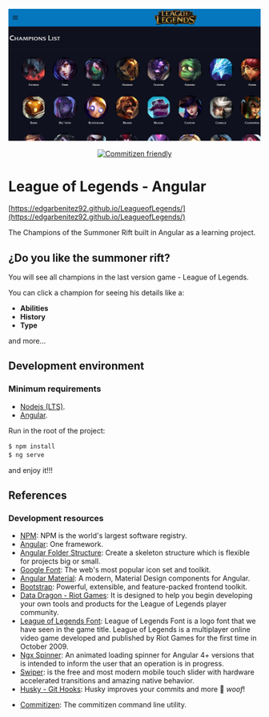 <p align="center">
  <img src="./src/og-image.jpg"/>
</p>

<p align="center">
  <a href="http://commitizen.github.io/cz-cli/">
    <img src="https://img.shields.io/badge/commitizen-friendly-brightgreen.svg" alt="Commitizen friendly"/>
  </a>
</p>

# League of Legends - Angular
[https://edgarbenitez92.github.io/LeagueofLegends/](https://edgarbenitez92.github.io/LeagueofLegends/)

The Champions of the Summoner Rift built in Angular as a learning project.

## ¿Do you like the summoner rift?

You will see all champions in the last version game - League of Legends.

You can click a champion for seeing his details like a:

- **Abilities**
- **History**
- **Type**

and more...

## Development environment

### Minimum requirements

- [Nodejs (LTS)](https://nodejs.org/es/).
- [Angular](https://angular.io/).

Run in the root of the project:

```sh
$ npm install
$ ng serve
```

and enjoy it!!!

## References

### Development resources

* [NPM](https://docs.npmjs.com/): NPM is the world's largest software registry.
* [Angular](https://angular.io/): One framework.
* [Angular Folder Structure](https://angular-folder-structure.readthedocs.io/en/latest/): Create a skeleton structure which is flexible for projects big or small.
* [Google Font](https://fonts.google.com/): The web's most popular icon set and toolkit.
* [Angular Material](https://material.angular.io/): A modern, Material Design components for Angular.
* [Bootstrap](https://getbootstrap.com/): Powerful, extensible, and feature-packed frontend toolkit.
* [Data Dragon - Riot Games](https://developer.riotgames.com/docs/lol): It is designed to help you begin developing your own tools and products for the League of Legends player community.
* [League of Legends Font](https://thefontsmagazine.com/font/league-of-legends-font/): League of Legends Font is a logo font that we have seen in the game title. League of Legends is a multiplayer online video game developed and published by Riot Games for the first time in October 2009.
* [Ngx Spinner](https://www.npmjs.com/package/ngx-spinner): An animated loading spinner for Angular 4+ versions that is intended to inform the user that an operation is in progress.
* [Swiper](https://swiperjs.com/angular):  is the free and most modern mobile touch slider with hardware accelerated transitions and amazing native behavior.
* [Husky - Git Hooks](https://typicode.github.io/husky/#/): Husky improves your commits and more 🐶 _woof_!
- [Commitizen](https://github.com/commitizen/cz-cli): The commitizen command line utility.